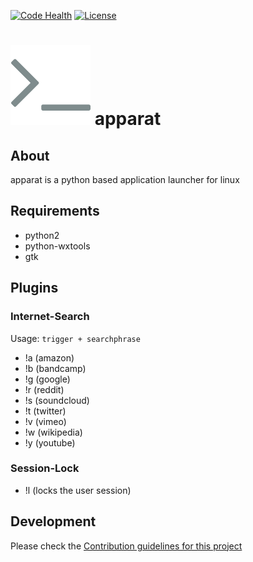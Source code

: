 [![Code Health](https://landscape.io/github/yafp/apparat/master/landscape.svg?style=flat)](https://landscape.io/github/yafp/apparat/master)
[![License](https://img.shields.io/badge/license-GPL3-brightgreen.svg)](LICENSE)


![logo](https://raw.githubusercontent.com/yafp/apparat/master/src/gfx/core/bt_appIcon_128.png)
apparat
==========

## About
apparat is a python based application launcher for linux


## Requirements
- python2
- python-wxtools
- gtk


## Plugins
### Internet-Search

Usage: 
```trigger + searchphrase```

- !a (amazon)
- !b (bandcamp)
- !g (google)
- !r (reddit)
- !s (soundcloud)
- !t (twitter)
- !v (vimeo)
- !w (wikipedia)
- !y (youtube)



### Session-Lock
- !l (locks the user session)



## Development
Please check the [Contribution guidelines for this project](.github/CONTRIBUTING.md)
